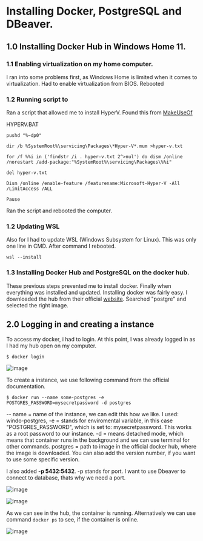 # Installing Docker, PostgreSQL and DBeaver.


## 1.0 Installing Docker Hub in Windows Home 11.

### 1.1 Enabling virtualization on my home computer.

I ran into some problems first, as Windows Home is limited when it comes to virtualization. Had to enable virtualization from BIOS. Rebooted

### 1.2 Running script to 

Ran a script that allowed me to install HyperV. Found this from [MakeUseOf](https://www.makeuseof.com/install-hyper-v-windows-11-home/)

HYPERV.BAT

```
pushd "%~dp0"

dir /b %SystemRoot%\servicing\Packages\*Hyper-V*.mum >hyper-v.txt

for /f %%i in ('findstr /i . hyper-v.txt 2^>nul') do dism /online /norestart /add-package:"%SystemRoot%\servicing\Packages\%%i"

del hyper-v.txt

Dism /online /enable-feature /featurename:Microsoft-Hyper-V -All /LimitAccess /ALL

Pause

```

Ran the script and rebooted the computer.

### 1.2 Updating WSL

Also for I had to update WSL (Windows Subsystem for Linux). This was only one line in CMD. After command I rebooted.

```
wsl --install
```

### 1.3 Installing Docker Hub and PostgreSQL on the docker hub.

These previous steps prevented me to install docker. Finally when everything was installed and updated. Installing docker was fairly easy. I downloaded the hub from their official [website](https://hub.docker.com/). Searched "postgre" and selected the right image.

## 2.0 Logging in and creating a instance

To access my docker, i had to login. At this point, I was already logged in as I had my hub open on my computer. 

```
$ docker login
```
![image](https://github.com/WindoCode/PostgresDocker/assets/110290723/c8dec2b5-c929-4ec9-9bb3-06df3de4bfec)


To create a instance, we use following command from the official documentation.

```
$ docker run --name some-postgres -e POSTGRES_PASSWORD=mysecretpassword -d postgres
```

-- name = name of the instance, we can edit this how we like. I used: windo-postgres,
-e = stands for enviromental variable, in this case "POSTGRES_PASSWORD", which is set to: mysecretpassword. This works as a root password to our instance.
-d = means detached mode, which means that container runs in the background and we can use terminal for other commands.
postgres = path to image in the official docker hub, where the image is downloaded. You can also add the version number, if you want to use some specific version.

I also added **-p 5432:5432**. -p stands for port. I want to use Dbeaver to connect to database, thats why we need a port.

![image](https://github.com/WindoCode/PostgresDocker/assets/110290723/3154417f-af9d-4d0e-8858-fd72b9801983)

![image](https://github.com/WindoCode/PostgresDocker/assets/110290723/bfc67b87-ca31-4ddd-b56c-c82874d128c4)

As we can see in the hub, the container is running. Alternatively we can use command ```docker ps``` to see, if the container is online.

![image](https://github.com/WindoCode/PostgresDocker/assets/110290723/46bdc5b6-2ff3-4d9d-8a0e-3ea6038341ef)







